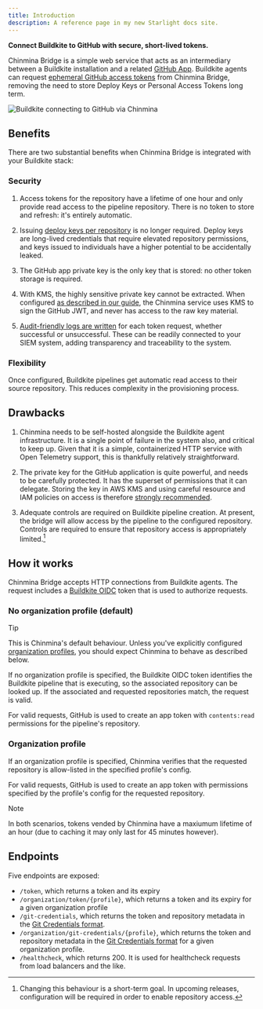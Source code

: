 ```yaml
---
title: Introduction
description: A reference page in my new Starlight docs site.
---
```


**Connect Buildkite to GitHub with secure, short-lived tokens.**

Chinmina Bridge is a simple web service that acts as an intermediary between a
Buildkite installation and a related [GitHub App][github-app]. Buildkite agents can request
[ephemeral GitHub access tokens][github-app-tokens] from Chinmina Bridge, removing the need to store
Deploy Keys or Personal Access Tokens long term.

![Buildkite connecting to GitHub via Chinmina](../../assets/chinmina-high-level.png)

## Benefits

There are two substantial benefits when Chinmina Bridge is integrated with your Buildkite stack:

### Security

1. Access tokens for the repository have a lifetime of one hour and only provide
   read access to the pipeline repository. There is no token to store and
   refresh: it's entirely automatic.

2. Issuing [deploy keys per
   repository](https://buildkite.com/docs/agent/v3/github-ssh-keys) is no longer
   required. Deploy keys are long-lived credentials that require elevated
   repository permissions, and keys issued to individuals have a higher
   potential to be accidentally leaked.

3. The GitHub app private key is the only key that is stored: no other token
   storage is required.

4. With KMS, the highly sensitive private key cannot be extracted. When
   configured [as described in our guide](guides/kms), the Chinmina service uses
   KMS to sign the GitHub JWT, and never has access to the raw key material.

5. [Audit-friendly logs are written](guides/observability) for each token
   request, whether successful or unsuccessful. These can be readily connected
   to your SIEM system, adding transparency and traceability to the system.

### Flexibility

Once configured, Buildkite pipelines get automatic read access to their source
repository. This reduces complexity in the provisioning process.

## Drawbacks

1. Chinmina needs to be self-hosted alongside the Buildkite agent
   infrastructure. It is a single point of failure in the system also, and
   critical to keep up. Given that it is a simple, containerized HTTP service
   with Open Telemetry support, this is thankfully relatively straightforward.

2. The private key for the GitHub application is quite powerful, and needs to be
   carefully protected. It has the superset of permissions that it can delegate.
   Storing the key in AWS KMS and using careful resource and IAM policies on
   access is therefore [strongly recommended](guides/kms).

3. Adequate controls are required on Buildkite pipeline creation. At present,
   the bridge will allow access by the pipeline to the configured repository.
   Controls are required to ensure that repository access is appropriately
   limited.[^1]

[^1]:
    Changing this behaviour is a short-term goal. In upcoming releases,
    configuration will be required in order to enable repository access.

## How it works

Chinmina Bridge accepts HTTP connections from Buildkite agents. The request
includes a [Buildkite OIDC][buildkite-oidc] token that is used to authorize
requests.

### No organization profile (default)

> [!TIP]
> This is Chinmina's default behaviour. Unless you've explicitly configured [organization profiles](reference/organization-profile),
> you should expect Chinmina to behave as described below.

If no organization profile is specified, the Buildkite OIDC token identifies the Buildkite
pipeline that is executing, so the associated repository can be looked up. If the associated and requested repositories match,
the request is valid.

For valid requests, GitHub is used to create an app token with `contents:read` permissions for the pipeline's repository.

### Organization profile

If an organization profile is specified, Chinmina verifies that the requested repository is allow-listed in the specified profile's config.

For valid requests, GitHub is used to create an app token with permissions specified by the profile's config for the requested repository.

> [!NOTE]
> In both scenarios, tokens vended by Chinmina have a maxiumum lifetime of an hour (due to caching it may only last for 45 minutes however).

## Endpoints

Five endpoints are exposed:

- `/token`, which returns a token and its expiry
- `/organization/token/{profile}`, which returns a token and its expiry for a given organization profile
- `/git-credentials`, which returns the token and repository metadata in the
  [Git Credentials format][git-credential-helper].
- `/organization/git-credentials/{profile}`, which returns the token and repository metadata in the
  [Git Credentials format][git-credential-helper] for a given organization profile.
- `/healthcheck`, which returns 200. It is used for healthcheck requests from
  load balancers and the like.

[github-app]: https://docs.github.com/en/apps
[github-app-tokens]: https://docs.github.com/en/apps/creating-github-apps/authenticating-with-a-github-app/generating-an-installation-access-token-for-a-github-app
[buildkite-oidc]: https://buildkite.com/docs/agent/v3/cli-oidc
[git-credential-helper]: https://git-scm.com/docs/gitcredentials#_custom_helpers
